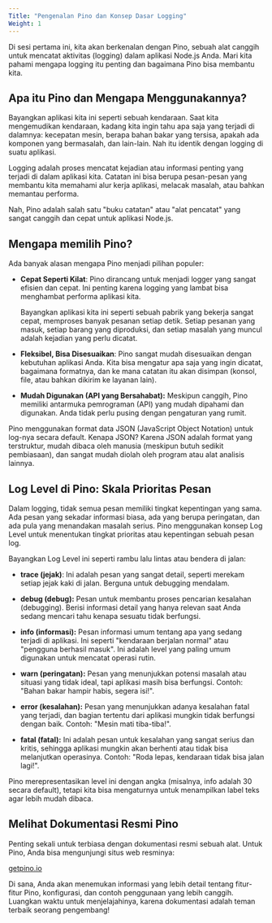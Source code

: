 ```yaml
---
Title: "Pengenalan Pino dan Konsep Dasar Logging"
Weight: 1
---
```


Di sesi pertama ini, kita akan berkenalan dengan Pino, sebuah alat canggih untuk mencatat aktivitas (logging) dalam aplikasi Node.js Anda. Mari kita pahami mengapa logging itu penting dan bagaimana Pino bisa membantu kita.

## Apa itu Pino dan Mengapa Menggunakannya?

Bayangkan aplikasi kita ini seperti sebuah kendaraan. Saat kita mengemudikan kendaraan, kadang kita ingin tahu apa saja yang terjadi di dalamnya: kecepatan mesin, berapa bahan bakar yang tersisa, apakah ada komponen yang bermasalah, dan lain-lain. Nah itu identik dengan logging di suatu aplikasi.

Logging adalah proses mencatat kejadian atau informasi penting yang terjadi di dalam aplikasi kita. Catatan ini bisa berupa pesan-pesan yang membantu kita memahami alur kerja aplikasi, melacak masalah, atau bahkan memantau performa.

Nah, Pino adalah salah satu "buku catatan" atau "alat pencatat" yang sangat canggih dan cepat untuk aplikasi Node.js.

## Mengapa memilih Pino?

Ada banyak alasan mengapa Pino menjadi pilihan populer:

- **Cepat Seperti Kilat**: Pino dirancang untuk menjadi logger yang sangat efisien dan cepat. Ini penting karena logging yang lambat bisa menghambat performa aplikasi kita.

  Bayangkan aplikasi kita ini seperti sebuah pabrik yang bekerja sangat cepat, memproses banyak pesanan setiap detik. Setiap pesanan yang masuk, setiap barang yang diproduksi, dan setiap masalah yang muncul adalah kejadian yang perlu dicatat.

- **Fleksibel, Bisa Disesuaikan**: Pino sangat mudah disesuaikan dengan kebutuhan aplikasi Anda.
  Kita bisa mengatur apa saja yang ingin dicatat, bagaimana formatnya, dan ke mana catatan itu akan disimpan (konsol, file, atau bahkan dikirim ke layanan lain).

- **Mudah Digunakan (API yang Bersahabat):** Meskipun canggih, Pino memiliki antarmuka pemrograman (API) yang mudah dipahami dan digunakan. Anda tidak perlu pusing dengan pengaturan yang rumit.

Pino menggunakan format data JSON (JavaScript Object Notation) untuk log-nya secara default. Kenapa JSON? Karena JSON adalah format yang terstruktur, mudah dibaca oleh manusia (meskipun butuh sedikit pembiasaan), dan sangat mudah diolah oleh program atau alat analisis lainnya.

## Log Level di Pino: Skala Prioritas Pesan

Dalam logging, tidak semua pesan memiliki tingkat kepentingan yang sama. Ada pesan yang sekadar informasi biasa, ada yang berupa peringatan, dan ada pula yang menandakan masalah serius. Pino menggunakan konsep Log Level untuk menentukan tingkat prioritas atau kepentingan sebuah pesan log.

Bayangkan Log Level ini seperti rambu lalu lintas atau bendera di jalan:

- **trace (jejak)**: Ini adalah pesan yang sangat detail, seperti merekam setiap jejak kaki di jalan. Berguna untuk debugging mendalam.

- **debug (debug):** Pesan untuk membantu proses pencarian kesalahan (debugging). Berisi informasi detail yang hanya relevan saat Anda sedang mencari tahu kenapa sesuatu tidak berfungsi.

- **info (informasi):** Pesan informasi umum tentang apa yang sedang terjadi di aplikasi. Ini seperti "kendaraan berjalan normal" atau "pengguna berhasil masuk". Ini adalah level yang paling umum digunakan untuk mencatat operasi rutin.

- **warn (peringatan):** Pesan yang menunjukkan potensi masalah atau situasi yang tidak ideal, tapi aplikasi masih bisa berfungsi. Contoh: "Bahan bakar hampir habis, segera isi!".

- **error (kesalahan):** Pesan yang menunjukkan adanya kesalahan fatal yang terjadi, dan bagian tertentu dari aplikasi mungkin tidak berfungsi dengan baik. Contoh: "Mesin mati tiba-tiba!".

- **fatal (fatal):** Ini adalah pesan untuk kesalahan yang sangat serius dan kritis, sehingga aplikasi mungkin akan berhenti atau tidak bisa melanjutkan operasinya. Contoh: "Roda lepas, kendaraan tidak bisa jalan lagi!".

Pino merepresentasikan level ini dengan angka (misalnya, info adalah 30 secara default), tetapi kita bisa mengaturnya untuk menampilkan label teks agar lebih mudah dibaca.

## Melihat Dokumentasi Resmi Pino

Penting sekali untuk terbiasa dengan dokumentasi resmi sebuah alat. Untuk Pino, Anda bisa mengunjungi situs web resminya:

[getpino.io](https://getpino.io)

Di sana, Anda akan menemukan informasi yang lebih detail tentang fitur-fitur Pino, konfigurasi, dan contoh penggunaan yang lebih canggih. Luangkan waktu untuk menjelajahinya, karena dokumentasi adalah teman terbaik seorang pengembang!
